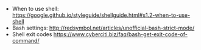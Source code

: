 


* When to use shell: https://google.github.io/styleguide/shellguide.html#s1.2-when-to-use-shell
* Bash settings: http://redsymbol.net/articles/unofficial-bash-strict-mode/
* Shell exit codes https://www.cyberciti.biz/faq/bash-get-exit-code-of-command/

